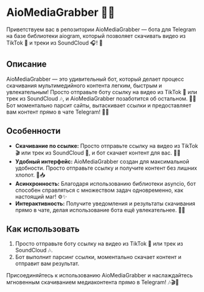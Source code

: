 # AioMediaGrabber 🎵🎥

Приветствуем вас в репозитории AioMediaGrabber — бота для Telegram на базе библиотеки aiogram, который позволяет скачивать видео из TikTok 🎵 и треки из SoundCloud 🎧! 🚀

## Описание

AioMediaGrabber — это удивительный бот, который делает процесс скачивания мультимедийного контента легким, быстрым и увлекательным! Просто отправьте боту ссылку на видео из TikTok 🎥 или трек из SoundCloud 🎶, и AioMediaGrabber позаботится об остальном. 🤖🌟 Бот моментально парсит сайты, вытаскивает ссылки и предоставляет вам контент прямо в чате Telegram! 📲🎉

## Особенности

- **Скачивание по ссылке:** Просто отправьте ссылку на видео из TikTok 🎬 или трек из SoundCloud 🎵, и бот скачает контент для вас. 💾💥
- **Удобный интерфейс:** AioMediaGrabber создан для максимальной удобности. Просто отправьте ссылку и получите контент без лишних хлопот. 🎈📥
- **Асинхронность:** Благодаря использованию библиотеки asyncio, бот способен справляться с множеством задач одновременно, как настоящий маг! ⚙️✨
- **Интерактивность:** Получите уведомления и результаты скачивания прямо в чате, делая использование бота ещё увлекательнее. 📲🎁

## Как использовать

1. Просто отправьте боту ссылку на видео из TikTok 🎵 или трек из SoundCloud 🎶.
2. Бот выполнит парсинг ссылки, моментально скачает контент и отправит вам результат.

Присоединяйтесь к использованию AioMediaGrabber и наслаждайтесь мгновенным скачиванием медиаконтента прямо в Telegram! 🎶🎬🚀
